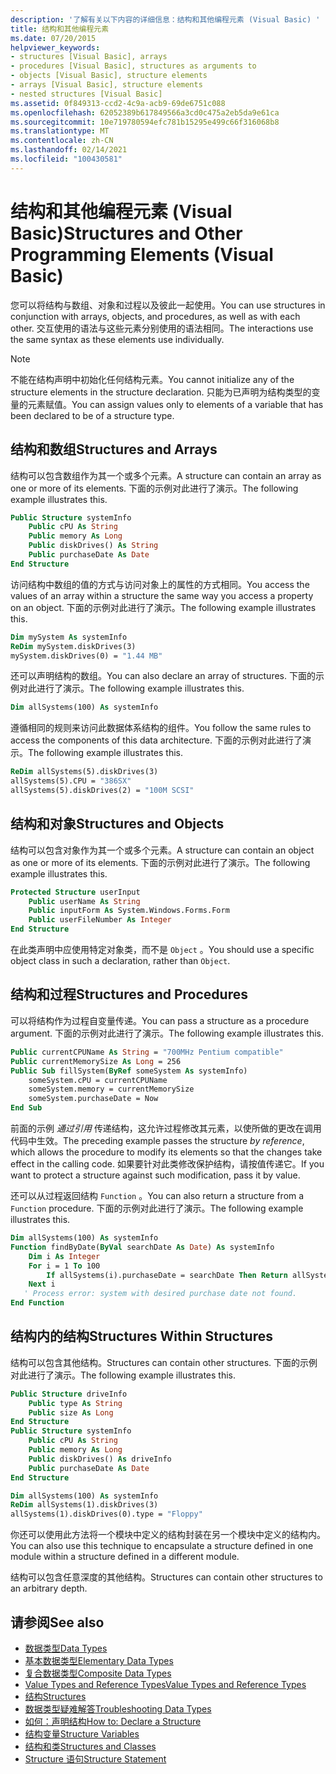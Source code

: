 ```yaml
---
description: '了解有关以下内容的详细信息：结构和其他编程元素 (Visual Basic) '
title: 结构和其他编程元素
ms.date: 07/20/2015
helpviewer_keywords:
- structures [Visual Basic], arrays
- procedures [Visual Basic], structures as arguments to
- objects [Visual Basic], structure elements
- arrays [Visual Basic], structure elements
- nested structures [Visual Basic]
ms.assetid: 0f849313-ccd2-4c9a-acb9-69de6751c088
ms.openlocfilehash: 62052389b617849566a3cd0c475a2eb5da9e61ca
ms.sourcegitcommit: 10e719780594efc781b15295e499c66f316068b8
ms.translationtype: MT
ms.contentlocale: zh-CN
ms.lasthandoff: 02/14/2021
ms.locfileid: "100430581"
---
```

# <a name="structures-and-other-programming-elements-visual-basic"></a><span data-ttu-id="3a678-103">结构和其他编程元素 (Visual Basic)</span><span class="sxs-lookup"><span data-stu-id="3a678-103">Structures and Other Programming Elements (Visual Basic)</span></span>

<span data-ttu-id="3a678-104">您可以将结构与数组、对象和过程以及彼此一起使用。</span><span class="sxs-lookup"><span data-stu-id="3a678-104">You can use structures in conjunction with arrays, objects, and procedures, as well as with each other.</span></span> <span data-ttu-id="3a678-105">交互使用的语法与这些元素分别使用的语法相同。</span><span class="sxs-lookup"><span data-stu-id="3a678-105">The interactions use the same syntax as these elements use individually.</span></span>  
  
> [!NOTE]
> <span data-ttu-id="3a678-106">不能在结构声明中初始化任何结构元素。</span><span class="sxs-lookup"><span data-stu-id="3a678-106">You cannot initialize any of the structure elements in the structure declaration.</span></span> <span data-ttu-id="3a678-107">只能为已声明为结构类型的变量的元素赋值。</span><span class="sxs-lookup"><span data-stu-id="3a678-107">You can assign values only to elements of a variable that has been declared to be of a structure type.</span></span>  
  
## <a name="structures-and-arrays"></a><span data-ttu-id="3a678-108">结构和数组</span><span class="sxs-lookup"><span data-stu-id="3a678-108">Structures and Arrays</span></span>  

 <span data-ttu-id="3a678-109">结构可以包含数组作为其一个或多个元素。</span><span class="sxs-lookup"><span data-stu-id="3a678-109">A structure can contain an array as one or more of its elements.</span></span> <span data-ttu-id="3a678-110">下面的示例对此进行了演示。</span><span class="sxs-lookup"><span data-stu-id="3a678-110">The following example illustrates this.</span></span>  
  
```vb  
Public Structure systemInfo  
    Public cPU As String  
    Public memory As Long  
    Public diskDrives() As String  
    Public purchaseDate As Date  
End Structure
```  
  
 <span data-ttu-id="3a678-111">访问结构中数组的值的方式与访问对象上的属性的方式相同。</span><span class="sxs-lookup"><span data-stu-id="3a678-111">You access the values of an array within a structure the same way you access a property on an object.</span></span> <span data-ttu-id="3a678-112">下面的示例对此进行了演示。</span><span class="sxs-lookup"><span data-stu-id="3a678-112">The following example illustrates this.</span></span>  
  
```vb  
Dim mySystem As systemInfo  
ReDim mySystem.diskDrives(3)  
mySystem.diskDrives(0) = "1.44 MB"  
```  
  
 <span data-ttu-id="3a678-113">还可以声明结构的数组。</span><span class="sxs-lookup"><span data-stu-id="3a678-113">You can also declare an array of structures.</span></span> <span data-ttu-id="3a678-114">下面的示例对此进行了演示。</span><span class="sxs-lookup"><span data-stu-id="3a678-114">The following example illustrates this.</span></span>  
  
```vb  
Dim allSystems(100) As systemInfo  
```  
  
 <span data-ttu-id="3a678-115">遵循相同的规则来访问此数据体系结构的组件。</span><span class="sxs-lookup"><span data-stu-id="3a678-115">You follow the same rules to access the components of this data architecture.</span></span> <span data-ttu-id="3a678-116">下面的示例对此进行了演示。</span><span class="sxs-lookup"><span data-stu-id="3a678-116">The following example illustrates this.</span></span>  
  
```vb  
ReDim allSystems(5).diskDrives(3)  
allSystems(5).CPU = "386SX"  
allSystems(5).diskDrives(2) = "100M SCSI"  
```  
  
## <a name="structures-and-objects"></a><span data-ttu-id="3a678-117">结构和对象</span><span class="sxs-lookup"><span data-stu-id="3a678-117">Structures and Objects</span></span>  

 <span data-ttu-id="3a678-118">结构可以包含对象作为其一个或多个元素。</span><span class="sxs-lookup"><span data-stu-id="3a678-118">A structure can contain an object as one or more of its elements.</span></span> <span data-ttu-id="3a678-119">下面的示例对此进行了演示。</span><span class="sxs-lookup"><span data-stu-id="3a678-119">The following example illustrates this.</span></span>  
  
```vb  
Protected Structure userInput  
    Public userName As String  
    Public inputForm As System.Windows.Forms.Form  
    Public userFileNumber As Integer  
End Structure  
```  
  
 <span data-ttu-id="3a678-120">在此类声明中应使用特定对象类，而不是 `Object` 。</span><span class="sxs-lookup"><span data-stu-id="3a678-120">You should use a specific object class in such a declaration, rather than `Object`.</span></span>  
  
## <a name="structures-and-procedures"></a><span data-ttu-id="3a678-121">结构和过程</span><span class="sxs-lookup"><span data-stu-id="3a678-121">Structures and Procedures</span></span>  

 <span data-ttu-id="3a678-122">可以将结构作为过程自变量传递。</span><span class="sxs-lookup"><span data-stu-id="3a678-122">You can pass a structure as a procedure argument.</span></span> <span data-ttu-id="3a678-123">下面的示例对此进行了演示。</span><span class="sxs-lookup"><span data-stu-id="3a678-123">The following example illustrates this.</span></span>  
  
```vb  
Public currentCPUName As String = "700MHz Pentium compatible"  
Public currentMemorySize As Long = 256  
Public Sub fillSystem(ByRef someSystem As systemInfo)  
    someSystem.cPU = currentCPUName  
    someSystem.memory = currentMemorySize  
    someSystem.purchaseDate = Now  
End Sub  
```  
  
 <span data-ttu-id="3a678-124">前面的示例 *通过引用* 传递结构，这允许过程修改其元素，以使所做的更改在调用代码中生效。</span><span class="sxs-lookup"><span data-stu-id="3a678-124">The preceding example passes the structure *by reference*, which allows the procedure to modify its elements so that the changes take effect in the calling code.</span></span> <span data-ttu-id="3a678-125">如果要针对此类修改保护结构，请按值传递它。</span><span class="sxs-lookup"><span data-stu-id="3a678-125">If you want to protect a structure against such modification, pass it by value.</span></span>  
  
 <span data-ttu-id="3a678-126">还可以从过程返回结构 `Function` 。</span><span class="sxs-lookup"><span data-stu-id="3a678-126">You can also return a structure from a `Function` procedure.</span></span> <span data-ttu-id="3a678-127">下面的示例对此进行了演示。</span><span class="sxs-lookup"><span data-stu-id="3a678-127">The following example illustrates this.</span></span>  
  
```vb  
Dim allSystems(100) As systemInfo  
Function findByDate(ByVal searchDate As Date) As systemInfo  
    Dim i As Integer  
    For i = 1 To 100  
        If allSystems(i).purchaseDate = searchDate Then Return allSystems(i)  
    Next i  
   ' Process error: system with desired purchase date not found.  
End Function  
```  
  
## <a name="structures-within-structures"></a><span data-ttu-id="3a678-128">结构内的结构</span><span class="sxs-lookup"><span data-stu-id="3a678-128">Structures Within Structures</span></span>  

 <span data-ttu-id="3a678-129">结构可以包含其他结构。</span><span class="sxs-lookup"><span data-stu-id="3a678-129">Structures can contain other structures.</span></span> <span data-ttu-id="3a678-130">下面的示例对此进行了演示。</span><span class="sxs-lookup"><span data-stu-id="3a678-130">The following example illustrates this.</span></span>  
  
```vb  
Public Structure driveInfo  
    Public type As String  
    Public size As Long  
End Structure  
Public Structure systemInfo  
    Public cPU As String  
    Public memory As Long  
    Public diskDrives() As driveInfo  
    Public purchaseDate As Date  
End Structure  
```  
  
```vb  
Dim allSystems(100) As systemInfo  
ReDim allSystems(1).diskDrives(3)  
allSystems(1).diskDrives(0).type = "Floppy"  
```  
  
 <span data-ttu-id="3a678-131">你还可以使用此方法将一个模块中定义的结构封装在另一个模块中定义的结构内。</span><span class="sxs-lookup"><span data-stu-id="3a678-131">You can also use this technique to encapsulate a structure defined in one module within a structure defined in a different module.</span></span>  
  
 <span data-ttu-id="3a678-132">结构可以包含任意深度的其他结构。</span><span class="sxs-lookup"><span data-stu-id="3a678-132">Structures can contain other structures to an arbitrary depth.</span></span>  
  
## <a name="see-also"></a><span data-ttu-id="3a678-133">请参阅</span><span class="sxs-lookup"><span data-stu-id="3a678-133">See also</span></span>

- [<span data-ttu-id="3a678-134">数据类型</span><span class="sxs-lookup"><span data-stu-id="3a678-134">Data Types</span></span>](index.md)
- [<span data-ttu-id="3a678-135">基本数据类型</span><span class="sxs-lookup"><span data-stu-id="3a678-135">Elementary Data Types</span></span>](elementary-data-types.md)
- [<span data-ttu-id="3a678-136">复合数据类型</span><span class="sxs-lookup"><span data-stu-id="3a678-136">Composite Data Types</span></span>](composite-data-types.md)
- [<span data-ttu-id="3a678-137">Value Types and Reference Types</span><span class="sxs-lookup"><span data-stu-id="3a678-137">Value Types and Reference Types</span></span>](value-types-and-reference-types.md)
- [<span data-ttu-id="3a678-138">结构</span><span class="sxs-lookup"><span data-stu-id="3a678-138">Structures</span></span>](structures.md)
- [<span data-ttu-id="3a678-139">数据类型疑难解答</span><span class="sxs-lookup"><span data-stu-id="3a678-139">Troubleshooting Data Types</span></span>](troubleshooting-data-types.md)
- [<span data-ttu-id="3a678-140">如何：声明结构</span><span class="sxs-lookup"><span data-stu-id="3a678-140">How to: Declare a Structure</span></span>](how-to-declare-a-structure.md)
- [<span data-ttu-id="3a678-141">结构变量</span><span class="sxs-lookup"><span data-stu-id="3a678-141">Structure Variables</span></span>](structure-variables.md)
- [<span data-ttu-id="3a678-142">结构和类</span><span class="sxs-lookup"><span data-stu-id="3a678-142">Structures and Classes</span></span>](structures-and-classes.md)
- [<span data-ttu-id="3a678-143">Structure 语句</span><span class="sxs-lookup"><span data-stu-id="3a678-143">Structure Statement</span></span>](../../../language-reference/statements/structure-statement.md)
